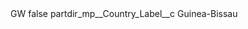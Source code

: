 <?xml version="1.0" encoding="UTF-8"?>
<CustomMetadata xmlns="http://soap.sforce.com/2006/04/metadata" xmlns:xsi="http://www.w3.org/2001/XMLSchema-instance" xmlns:xsd="http://www.w3.org/2001/XMLSchema">
    <label>GW</label>
    <protected>false</protected>
    <values>
        <field>partdir_mp__Country_Label__c</field>
        <value xsi:type="xsd:string">Guinea-Bissau</value>
    </values>
</CustomMetadata>
